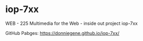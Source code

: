 # iop-7xx
WEB - 225 Multimedia for the Web - inside out project iop-7xx

GitHub Pabges:  https://donniegene.github.io/iop-7xx/
